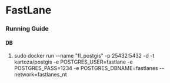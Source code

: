 # FastLane

### Running Guide

#### DB

1. sudo docker run --name "fl_postgis" -p 25432:5432 -d -t kartoza/postgis -e POSTGRES_USER=fastlane -e POSTGRES_PASS=1234 -e POSTGRES_DBNAME=fastlanes --network=fastlanes_nt
